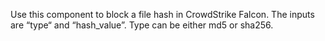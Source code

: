 Use this component to block a file hash in CrowdStrike Falcon.  The inputs are “type“ and “hash_value”. Type can be either md5 or sha256.